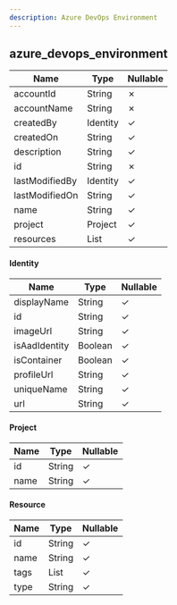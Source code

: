 ```yaml
---
description: Azure DevOps Environment
---
```

azure_devops_environment
------------------------

| **Name**       | **Type**       | **Nullable** |
| -------------- | -------------- | ------------ |
| accountId      | String         | &cross;      |
| accountName    | String         | &cross;      |
| createdBy      | Identity       | &check;      |
| createdOn      | String         | &check;      |
| description    | String         | &check;      |
| id             | String         | &cross;      |
| lastModifiedBy | Identity       | &check;      |
| lastModifiedOn | String         | &check;      |
| name           | String         | &check;      |
| project        | Project        | &check;      |
| resources      | List<Resource> | &check;      |

#### Identity
| **Name**      | **Type** | **Nullable** |
| ------------- | -------- | ------------ |
| displayName   | String   | &check;      |
| id            | String   | &check;      |
| imageUrl      | String   | &check;      |
| isAadIdentity | Boolean  | &check;      |
| isContainer   | Boolean  | &check;      |
| profileUrl    | String   | &check;      |
| uniqueName    | String   | &check;      |
| url           | String   | &check;      |

#### Project
| **Name** | **Type** | **Nullable** |
| -------- | -------- | ------------ |
| id       | String   | &check;      |
| name     | String   | &check;      |

#### Resource
| **Name** | **Type**     | **Nullable** |
| -------- | ------------ | ------------ |
| id       | String       | &check;      |
| name     | String       | &check;      |
| tags     | List<String> | &check;      |
| type     | String       | &check;      |
